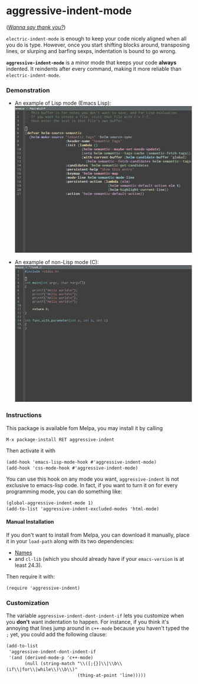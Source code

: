 aggressive-indent-mode
======================
(_[Wanna say thank you?](https://gratipay.com/Malabarba/)_)

`electric-indent-mode` is enough to keep your code nicely aligned when
all you do is type. However, once you start shifting blocks around,
transposing lines, or slurping and barfing sexps, indentation is bound
to go wrong.

**`aggressive-indent-mode`** is a minor mode that keeps your code **always**
indented. It reindents after every command, making it more reliable
than `electric-indent-mode`.

### Demonstration ###

- An example of Lisp mode (Emacs Lisp):
![Lisp Code Example](lisp-example.gif)

- An example of non-Lisp mode (C):
![C Code Example](c-example.gif)

### Instructions ###

This package is available fom Melpa, you may install it by calling

    M-x package-install RET aggressive-indent

Then activate it with

    (add-hook 'emacs-lisp-mode-hook #'aggressive-indent-mode)
    (add-hook 'css-mode-hook #'aggressive-indent-mode)

You can use this hook on any mode you want, `aggressive-indent` is not
exclusive to emacs-lisp code. In fact, if you want to turn it on for
every programming mode, you can do something like:

    (global-aggressive-indent-mode 1)
    (add-to-list 'aggressive-indent-excluded-modes 'html-mode)

#### Manual Installation ####

If you don't want to install from Melpa, you can download it manually,
place it in your `load-path` along with its two dependencies:

- [Names](https://github.com/Bruce-Connor/names/)
- and `cl-lib` (which you should already have if your `emacs-version` is at least 24.3).

Then require it with:

    (require 'aggressive-indent)

### Customization ###

The variable `aggressive-indent-dont-indent-if` lets you customize
when you **don't** want indentation to happen.
For instance, if you think it's annoying that lines jump around in
`c++-mode` because you haven't typed the `;` yet, you could add the
following clause:

    (add-to-list
     'aggressive-indent-dont-indent-if
     '(and (derived-mode-p 'c++-mode)
           (null (string-match "\\([;{}]\\|\\b\\(if\\|for\\|while\\)\\b\\)"
                               (thing-at-point 'line)))))
